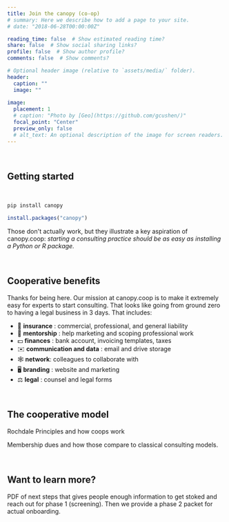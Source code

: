 ```yaml
---
title: Join the canopy (co-op)
# summary: Here we describe how to add a page to your site.
# date: "2018-06-28T00:00:00Z"

reading_time: false  # Show estimated reading time?
share: false  # Show social sharing links?
profile: false  # Show author profile?
comments: false  # Show comments?

# Optional header image (relative to `assets/media/` folder).
header: 
  caption: ""
  image: ""
  
image:
  placement: 1
  # caption: "Photo by [Geo](https://github.com/gcushen/)"
  focal_point: "Center"
  preview_only: false
  # alt_text: An optional description of the image for screen readers.
---
```


<br>  

## Getting started

<br>  

```bash
pip install canopy
```

```r
install.packages("canopy")
```		


Those don't actually work, but they illustrate a key aspiration of canopy.coop: _starting a consulting practice should be as easy as installing a Python or R package._

<br>  

## Cooperative benefits

Thanks for being here. Our mission at canopy.coop is to make it extremely easy for experts to start consulting. That looks like going from ground zero to having a legal business in 3 days. That includes:  

- 📝 __insurance__ : commercial, professional, and general liability  
- 🙋 __mentorship__ : help marketing and scoping professional work  
- 💵 __finances__ : bank account, invoicing templates, taxes  
- ✉️ __communication and data__ : email and drive storage  
- 🕸️ __network__: colleagues to collaborate with
- 🖥️ __branding__ : website and marketing 
- ⚖️ __legal__ : counsel and legal forms       
  


<br>  

## The cooperative model

Rochdale Principles and how coops work

Membership dues and how those compare to classical consulting models. 

<br>  

## Want to learn more?

PDF of next steps that gives people enough information to get stoked and reach out for phase 1 (screening). Then we provide a phase 2 packet for actual onboarding. 
